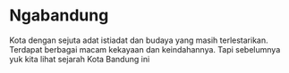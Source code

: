 # Ngabandung

Kota dengan sejuta adat istiadat dan budaya yang masih 
terlestarikan. Terdapat berbagai macam kekayaan dan keindahannya.
Tapi sebelumnya yuk kita lihat sejarah Kota Bandung ini

